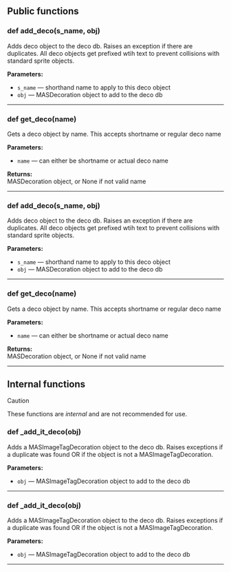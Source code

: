 ## Public functions

### def add_deco(s_name, obj)

Adds deco object to the deco db. Raises an exception if there are duplicates. All deco objects get prefixed wtih text to prevent collisions with standard sprite objects.

**Parameters:**
- `s_name` &mdash; shorthand name to apply to this deco object
- `obj` &mdash; MASDecoration object to add to the deco db


---

### def get_deco(name)

Gets a deco object by name. This accepts shortname or regular deco name

**Parameters:**
- `name` &mdash; can either be shortname or actual deco name


**Returns:**<br>
MASDecoration object, or None if not valid name

---

### def add_deco(s_name, obj)

Adds deco object to the deco db. Raises an exception if there are duplicates. All deco objects get prefixed wtih text to prevent collisions with standard sprite objects.

**Parameters:**
- `s_name` &mdash; shorthand name to apply to this deco object
- `obj` &mdash; MASDecoration object to add to the deco db


---

### def get_deco(name)

Gets a deco object by name. This accepts shortname or regular deco name

**Parameters:**
- `name` &mdash; can either be shortname or actual deco name


**Returns:**<br>
MASDecoration object, or None if not valid name

---

## Internal functions

> [!CAUTION]
> These functions are *internal* and are not recommended for use.

### def _add_it_deco(obj)

Adds a MASImageTagDecoration object to the deco db. Raises exceptions if a duplicate was found OR if the object is not a MASImageTagDecoration.

**Parameters:**
- `obj` &mdash; MASImageTagDecoration object to add to the deco db


---

### def _add_it_deco(obj)

Adds a MASImageTagDecoration object to the deco db. Raises exceptions if a duplicate was found OR if the object is not a MASImageTagDecoration.

**Parameters:**
- `obj` &mdash; MASImageTagDecoration object to add to the deco db


---

